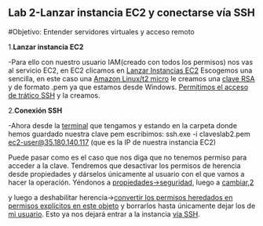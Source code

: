 ## Lab 2-Lanzar instancia EC2 y conectarse vía SSH
#Objetivo: Entender servidores virtuales y acceso remoto

1.**Lanzar instancia EC2**

-Para ello con nuestro usuario IAM(creado con todos los permisos) nos vas al servicio EC2, en EC2 clicamos en [Lanzar Instancias EC2](/AWS-labs/lab-2-ecd-ssh/Capturas/1.png)
Escogemos una sencilla, en este caso una [Amazon Linux/t2 micro](/AWS-labs/lab-2-ecd-ssh/Capturas/2.png) le creamos una [clave RSA](/AWS-labs/lab-2-ecd-ssh/Capturas/3.png) y de formato .pem ya que estamos desde Windows.
[Permitimos el acceso de trático SSH](/AWS-labs/lab-2-ecd-ssh/Capturas/4.png) y la creamos.

2.**Conexión SSH**

-Ahora desde la [terminal](AWS-labs/lab-2-ecd-ssh/Capturas/6.png) que tengamos y estando en la carpeta donde hemos guardado nuestra clave pem escribimos: ssh.exe -i claveslab2.pem ec2-user@35.180.140.117 (que es la IP de nuestra instancia EC2)

Puede pasar como es el caso que nos diga que no tenemos permiso para acceder a la clave. Tendremos que desactivar los permisos de herencia desde propiedades y dárselos únicamente al usuario con el que vamos a hacer la operación. Yéndonos a [propiedades->seguridad](AWS-labs/lab-2-ecd-ssh/Capturas/7.png), luego a [cambiar](AWS-labs/lab-2-ecd-ssh/Capturas/8.png),[2](AWS-labs/lab-2-ecd-ssh/Capturas/9.png)

y luego a deshabilitar herencia->[convertir los permisos heredados en permisos explícitos en este objeto](AWS-labs/lab-2-ecd-ssh/Capturas/10.png) y borrarlos hasta únicamente dejar los de [mi usuario](AWS-labs/lab-2-ecd-ssh/Capturas/11.png). Esto ya nos dejará entrar a la instancia [vía SSH](AWS-labs/lab-2-ecd-ssh/Capturas/13.png).
